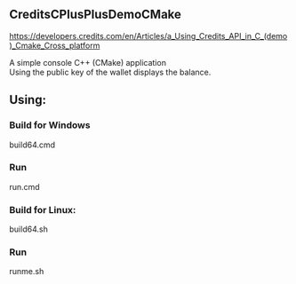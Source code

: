 ## CreditsCPlusPlusDemoCMake
https://developers.credits.com/en/Articles/a_Using_Credits_API_in_C_(demo)_Cmake_Cross_platform


A simple console C++ (CMake) application<br>
Using the public key of the wallet displays the balance.

## Using:
### Build for Windows
build64.cmd<br>
### Run
run.cmd <br>

### Build for Linux:
build64.sh<br>
### Run
runme.sh<br>
